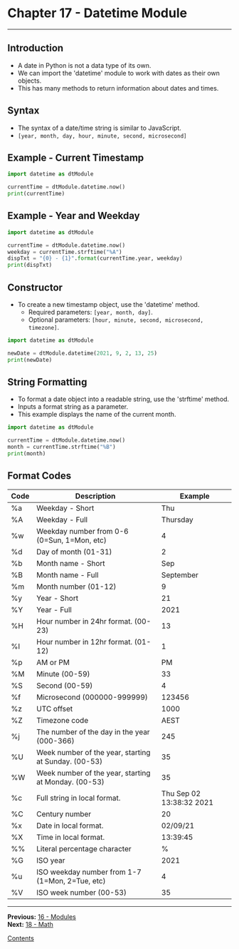# Chapter 17 - Datetime Module

---

## Introduction
* A date in Python is not a data type of its own.
* We can import the 'datetime' module to work with dates as their own objects.
* This has many methods to return information about dates and times.

## Syntax
* The syntax of a date/time string is similar to JavaScript.
* `[year, month, day, hour, minute, second, microsecond]`

## Example - Current Timestamp

```python
import datetime as dtModule

currentTime = dtModule.datetime.now()
print(currentTime)
```

## Example - Year and Weekday

```python
import datetime as dtModule

currentTime = dtModule.datetime.now()
weekday = currentTime.strftime("%A")
dispTxt = "{0} - {1}".format(currentTime.year, weekday)
print(dispTxt)
```

## Constructor
* To create a new timestamp object, use the 'datetime' method.
	* Required parameters: `[year, month, day]`.
	* Optional parameters: `[hour, minute, second, microsecond, timezone]`.

```python
import datetime as dtModule

newDate = dtModule.datetime(2021, 9, 2, 13, 25)
print(newDate)
```

## String Formatting
* To format a date object into a readable string, use the 'strftime' method.
* Inputs a format string as a parameter.
* This example displays the name of the current month.

```python
import datetime as dtModule

currentTime = dtModule.datetime.now()
month = currentTime.strftime("%B")
print(month)
```

## Format Codes
| Code | Description | Example |
|---|---|---|
| %a | Weekday - Short | Thu |
| %A | Weekday - Full | Thursday |
| %w | Weekday number from 0-6 (0=Sun, 1=Mon, etc) | 4 |
| %d | Day of month (01-31) | 2 |
| %b | Month name - Short | Sep |
| %B | Month name - Full | September |
| %m | Month number (01-12) | 9 |
| %y | Year - Short | 21 |
| %Y | Year - Full | 2021 |
| %H | Hour number in 24hr format. (00-23) | 13 |
| %I | Hour number in 12hr format. (01-12) | 1 |
| %p | AM or PM | PM |
| %M | Minute (00-59) | 33 |
| %S | Second (00-59) | 4 |
| %f | Microsecond (000000-999999) | 123456 |
| %z | UTC offset | 1000 |
| %Z | Timezone code | AEST |
| %j | The number of the day in the year (000-366) | 245 |
| %U | Week number of the year, starting at Sunday. (00-53) | 35 |
| %W | Week number of the year, starting at Monday. (00-53) | 35 |
| %c | Full string in local format. | Thu Sep 02 13:38:32 2021 |
| %C | Century number | 20 |
| %x | Date in local format. | 02/09/21 |
| %X | Time in local format. | 13:39:45 |
| %% | Literal percentage character | % |
| %G | ISO year | 2021 |
| %u | ISO weekday number from 1-7 (1=Mon, 2=Tue, etc) | 4 |
| %V | ISO week number (00-53) | 35 |


---

**Previous:** [16 - Modules](./16-modules.md)  
**Next:** [18 - Math](./18-math.md)

[Contents](./readme.md)